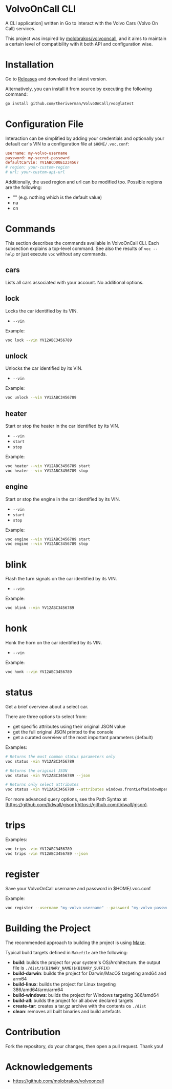 # VolvoOnCall CLI
A CLI application] written in Go to interact with the Volvo Cars (Volvo On Call) services.

This project was inspired by [molobrakos/volvooncall](https://github.com/molobrakos/volvooncall), and it aims to maintain a certain level of compatibility with it both API and configuration wise.

# Installation
Go to [Releases](https://github.com/theriverman/VolvoOnCall/releases) and download the latest version.

Alternatively, you can install it from source by executing the following command:
```bash
go install github.com/theriverman/VolvoOnCall/voc@latest
```

# Configuration File
Interaction can be simplified by adding your credentials and optionally your default car's VIN to a configuration file at `$HOME/.voc.conf`:
```ini
username: my-volvo-username
password: my-secret-passowrd
defaultCarVin: YV1ABCD00E1234567
# region: your-custom-region
# url: your-custom-api-url
```

Additionally, the used region and url can be modified too. Possible regions are the following:
- "" (e.g. nothing which is the default value)
- na
- cn

# Commands
This section describes the commands available in VolvoOnCall CLI. Each subsection explains a top-level command. See also the results of `voc --help` or just execute `voc` without any commands.

## cars
Lists all cars associated with your account. No additional options.

## lock
Locks the car identified by its VIN.
- `--vin`

Example:
```bash
voc lock --vin YV12ABC3456789
```

## unlock
Unlocks the car identified by its VIN.
- `--vin`

Example:
```bash
voc unlock --vin YV12ABC3456789
```

## heater
Start or stop the heater in the car identified by its VIN.
- `--vin`
- `start`
- `stop`

Example:
```bash
voc heater --vin YV12ABC3456789 start
voc heater --vin YV12ABC3456789 stop
```

## engine
Start or stop the engine in the car identified by its VIN.
- `--vin`
- `start`
- `stop`

Example:
```bash
voc engine --vin YV12ABC3456789 start
voc engine --vin YV12ABC3456789 stop
```

# blink
Flash the turn signals on the car identified by its VIN.
- `--vin`

Example:
```bash
voc blink --vin YV12ABC3456789
```

# honk
Honk the horn on the car identified by its VIN.
- `--vin`

Example:
```bash
voc honk --vin YV12ABC3456789
```

# status
Get a brief overview about a select car.

There are three options to select from:
- get specific attributes using their original JSON value
- get the full original JSON printed to the console
- get a curated overview of the most important parameters (default)

Examples:
```bash
# Returns the most common status parameters only
voc status -vin YV12ABC3456789

# Returns the original JSON
voc status -vin YV12ABC3456789 --json

# Returns only select attributes
voc status -vin YV12ABC3456789 --attributes windows.frontLeftWindowOpen,averageFuelConsumption,averageSpeed
```
For more advanced query options, see the Path Syntax at [https://github.com/tidwall/gjson](https://github.com/tidwall/gjson).

# trips

Examples:
```bash
voc trips -vin YV12ABC3456789
voc trips -vin YV12ABC3456789 --json
```

# register
Save your VolvoOnCall username and password in $HOME/.voc.conf

Example:
```bash
voc register --username "my-volvo-username" --password "my-volvo-password"
```

# Building the Project
The recommended approach to building the project is using [Make](https://en.wikipedia.org/wiki/Make_(software)).

Typical build targets defined in `Makefile` are the following:
  * **build**: builds the project for your system's OS/Architecture. the output file is `./dist/$(BINARY_NAME)$(BINARY_SUFFIX)`
  * **build-darwin**:   builds the project for Darwin/MacOS targeting amd64 and arm64
  * **build-linux**:    builds the project for Linux targeting 386/amd64/arm/arm64
  * **build-windows**:  builds the project for Windows targeting 386/amd64
  * **build-all**:      builds the project for all above declared targets
  * **create-tar**:     creates a tar.gz archive with the contents os `./dist`
  * **clean**:          removes all built binaries and build artefacts

# Contribution
Fork the repository, do your changes, then open a pull request. Thank you!

# Acknowledgements
  * https://github.com/molobrakos/volvooncall
